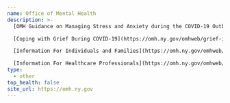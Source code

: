 ```yaml
---
name: Office of Mental Health
description: >-
  [OMH Guidance on Managing Stress and Anxiety during the COVID-19 Outbreak](https://omh.ny.gov/omhweb/guidance/covid-19-managing-stress-anxiety.pdf)  

  [Coping with Grief During COVID-19](https://omh.ny.gov/omhweb/grief-infographic.pdf)  

  [Information For Individuals and Families](https://omh.ny.gov/omhweb/disaster_resources/pandemic_influenza/adult/)  

  [Information For Healthcare Professionals](https://omh.ny.gov/omhweb/disaster_resources/pandemic_influenza/doctors_nurses/)  
type:
  - other
top_health: false
site_url: https://omh.ny.gov
---
```

